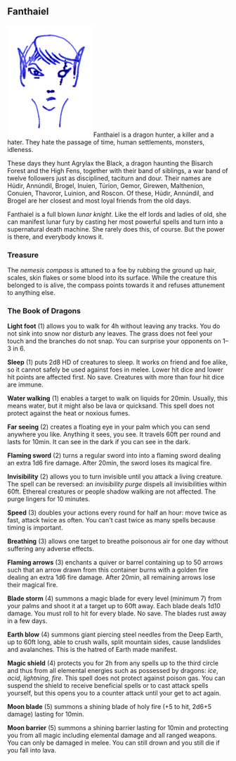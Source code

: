 ## Fanthaiel

![Fanthaiel](Fanthaiel.png)
Fanthaiel is a dragon hunter, a killer and a hater. They hate the
passage of time, human settlements, monsters, idleness.

These days they hunt Agrylax the Black, a dragon haunting the Bisarch
Forest and the High Fens, together with their band of siblings, a war
band of twelve followers just as disciplined, taciturn and dour. Their
names are Húdir, Annúndil, Brogel, Inuien, Túrion, Gemor, Girewen,
Malthenion, Conuien, Thavoror, Luinion, and Roscon. Of these, Húdir,
Annúndil, and Brogel are her closest and most loyal friends from the
old days.

Fanthaiel is a full blown *lunar knight*. Like the elf lords and
ladies of old, she can manifest lunar fury by casting her most
powerful spells and turn into a supernatural death machine. She rarely
does this, of course. But the power is there, and everybody knows it.

### Treasure

The *nemesis compass* is attuned to a foe by rubbing the ground up
hair, scales, skin flakes or some blood into its surface. While the
creature this belonged to is alive, the compass points towards it
and refuses attunement to anything else.

### The Book of Dragons

**Light foot** (1) allows you to walk for 4h without leaving any
tracks. You do not sink into snow nor disturb any leaves. The grass
does not feel your touch and the branches do not snap. You can
surprise your opponents on 1–3 in 6.

**Sleep** (1) puts 2d8 HD of creatures to sleep. It works on friend
and foe alike, so it cannot safely be used against foes in melee.
Lower hit dice and lower hit points are affected first. No save.
Creatures with more than four hit dice are immune.

**Water walking** (1) enables a target to walk on liquids for 20min.
Usually, this means water, but it might also be lava or quicksand.
This spell does not protect against the heat or noxious fumes.

**Far seeing** (2) creates a floating eye in your palm which you can
send anywhere you like. Anything it sees, you see. It travels 60ft per
round and lasts for 10min. It can see in the dark if you can see in
the dark.

**Flaming sword** (2) turns a regular sword into into a flaming sword
dealing an extra 1d6 fire damage. After 20min, the sword loses its
magical fire.

**Invisibility** (2) allows you to turn invisible until you attack a
living creature. The spell can be reversed: an *invisibility purge*
dispels all invisibilities within 60ft. Ethereal creatures or people
shadow walking are not affected. The purge lingers for 10 minutes.

**Speed** (3) doubles your actions every round for half an hour: move
twice as fast, attack twice as often. You can't cast twice as many
spells because timing is important.

**Breathing** (3) allows one target to breathe poisonous air for one
day without suffering any adverse effects.

**Flaming arrows** (3) enchants a quiver or barrel containing up to 50
arrows such that an arrow drawn from this container burns with a
golden fire dealing an extra 1d6 fire damage. After 20min, all
remaining arrows lose their magical fire.

**Blade storm** (4) summons a magic blade for every level (minimum 7)
from your palms and shoot it at a target up to 60ft away. Each blade
deals 1d10 damage. You must roll to hit for every blade. No save. The
blades rust away in a few days.

**Earth blow** (4) summons giant piercing steel needles from the Deep
Earth, up to 60ft long, able to crush walls, split mountain sides,
cause landslides and avalanches. This is the hatred of Earth made
manifest.

**Magic shield** (4) protects you for 2h from any spells up to the
third circle and thus from all elemental energies such as possessed by
dragons: *ice*, *acid*, *lightning*, *fire*. This spell does not
protect against poison gas. You can suspend the shield to receive
beneficial spells or to cast attack spells yourself, but this opens
you to a counter attack until your get to act again.

**Moon blade** (5) summons a shining blade of holy fire (+5 to hit,
2d6+5 damage) lasting for 10min.

**Moon barrier** (5) summons a shining barrier lasting for 10min and
protecting you from all magic including elemental damage and all
ranged weapons. You can only be damaged in melee. You can still drown
and you still die if you fall into lava.
